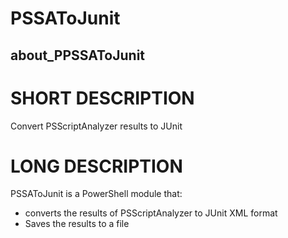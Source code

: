 # PSSAToJunit
## about_PPSSAToJunit

# SHORT DESCRIPTION
Convert PSScriptAnalyzer results to JUnit

# LONG DESCRIPTION

PSSAToJunit is a PowerShell module that:

- converts the results of PSScriptAnalyzer to JUnit XML format
- Saves the results to a file
